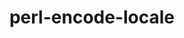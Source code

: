 ---
title: "perl-encode-locale"
layout: cache
categories: [package, develop-2025-04-20]
meta: {"compilers": ["none"], "num_specs": 2, "num_specs_by_stack": {"data-vis-sdk": 1, "e4s": 1, "hep": 1, "root": 2}, "oss": ["ubuntu20.04", "ubuntu22.04"], "platforms": ["linux"], "stacks": ["data-vis-sdk", "e4s", "hep", "root"], "targets": ["x86_64_v3"], "versions": ["1.05"]}
spec_details: [{"compiler": "none", "hash": "gpjbkwr7nvozvzuvu7uukyxbs6usnutm", "os": "ubuntu20.04", "platform": "linux", "size": "-", "stacks": ["data-vis-sdk", "root"], "target": "x86_64_v3", "variants": ["build_system=perl"], "versions": ["1.05"]}, {"compiler": "none", "hash": "vlsieqnadkl3zfxsrw4fuf6yevxvqld4", "os": "ubuntu22.04", "platform": "linux", "size": "-", "stacks": ["e4s", "hep", "root"], "target": "x86_64_v3", "variants": ["build_system=perl"], "versions": ["1.05"]}]
---